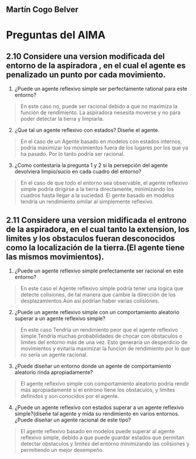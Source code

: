 ## **Martín Cogo Belver**

# Preguntas del AIMA

## 2.10 Considere una version modificada del entorno de la aspiradora , en el cual el agente es penalizado un punto por cada movimiento.

1. ¿Puede un agente reflexivo simple ser perfectamente rational para este entorno?

>En este caso no, puede ser racional debido a que no maximiza la función de rendimiento. La aspiradora nesesita moverse y no para poder detectar la tierra y limpiarla.

2. ¿Que tal un agente reflexivo con estados? Diseñe el agente.
> En el caso de un Agente basado en modelos con estados internos, podría maximizar los movimientos fuera de los lugares por los que ya ha pasado. Por lo tanto podría ser racional.

3. ¿Como contestaria la pregunta 1 y 2 si la persepción del agente devolviera limpio/sucio en cada cuadro del entorno? 
> En el caso de que todo el entorno sea observable, el agente reflexivo simple podría dirigirse a la tierra directamente, minimizando los cuadros hasta llegar a la suciedad.
> El gente basado en modelos tendría un rendimiento similar al simplemente reflexivo.

## 2.11 Considere una version midificada el entrono de la aspiradora, en el cual tanto la extension, los limites y los obstaculos fueran desconocidos como la localización de la tierra.(El agente tiene las mismos movimientos).
1. ¿Puede un agente reflexivo simple prefectamente ser racional en este entorno?
> En este caso el Agente reflexivo simple podría tener una logíca que detecte colisiones, de tal manera que cambie la dirección de los desplazamientos.Aún así podrían haber varias colisiones.
2. ¿Puede un agente reflexivo simple con un comportamiento aleatorio superar a un agente reflexivo simple?
> En este caso Tendría un rendimiento peor que el agente reflexivo simple.Tendría muchas probabilidades de chocar con obstaculos o limites del entorno más de una vez. Esto generaria un desperdicio de movimientos y evitaría maximizar la funcion de rendimiento por lo que no sería un agente racional.
3. ¿Puede diseñar un entorno donde un agente de comportamiento aleatorio rinda apropiadamente?  

> El agente reflexivo simple con comportamiento aleatorio podría rendir más apropiadamente si el entrono tiene los obstaculos, y limites definidos y son conocidos por el agente.
4. ¿Puede un agente reflexivo con estados superar a un agente reflexivo simple?(diseñe tal agente y mida su rendimiento en varios entornos. ¿Puede diseñar un agente racional de este tipo?

> El agente reflexivo basado en modelos puede superar al agente reflexivo simple, debido a que puede guardar estados que permitan detectar obstaculos y limites del entorno minimizando las colisiones y permitiendo un mejor desempeño.
